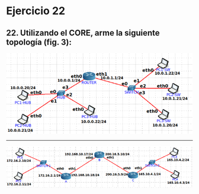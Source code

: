 # Ejercicio 22

##  22. Utilizando el CORE, arme la siguiente topología (fig. 3):

![Diagrama ejercicio 22](/Recursos-practica2/Ejercicio22-Diagrama.png)

---

![Figura 4](/Recursos-practica2/Ejercicio22-figura4.png)